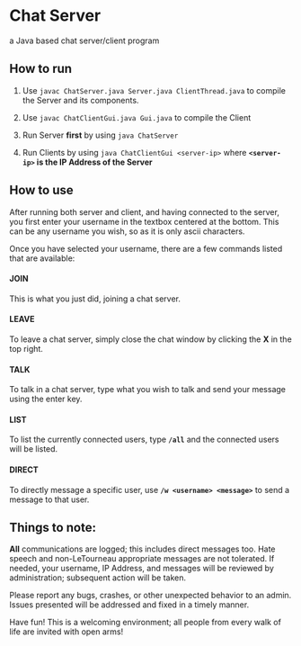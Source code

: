 # Chat Server
 a Java based chat server/client program

## How to run

1. Use `javac ChatServer.java Server.java ClientThread.java` to compile the Server and its components.

2. Use `javac ChatClientGui.java Gui.java` to compile the Client

3. Run Server **first** by using `java ChatServer`

4. Run Clients by using `java ChatClientGui <server-ip>` where **`<server-ip>` is the IP Address of the Server**


## How to use

After running both server and client, and having connected to the server, you first enter your username in the textbox centered at the bottom.
This can be any username you wish, so as it is only ascii characters.

Once you have selected your username, there are a few commands listed that are available:

#### **JOIN**
This is what you just did, joining a chat server.

#### **LEAVE**
To leave a chat server, simply close the chat window by clicking the **X** in the top right.

#### **TALK**
To talk in a chat server, type what you wish to talk and send your message using the enter key.

#### **LIST**
To list the currently connected users, type **`/all`** and the connected users will be listed.

#### **DIRECT**
To directly message a specific user, use **`/w <username> <message>`** to send a message to that user.


## Things to note:
**All** communications are logged; this includes direct messages too. Hate speech and non-LeTourneau appropriate messages are not tolerated. If needed, your username, IP Address, and messages will be reviewed by administration; subsequent action will be taken.

Please report any bugs, crashes, or other unexpected behavior to an admin. Issues presented will be addressed and fixed in a timely manner.

Have fun! This is a welcoming environment; all people from every walk of life are invited with open arms!
